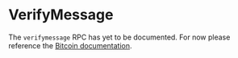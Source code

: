 # VerifyMessage

The `verifymessage` RPC has yet to be documented. For now please
reference the
[Bitcoin documentation](https://bitcoin.org/en/developer-reference#verifymessage).
